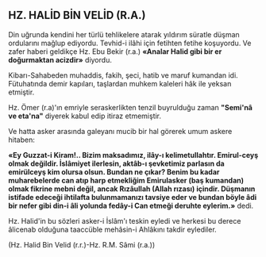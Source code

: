 ## HZ. HALİD BİN VELİD (R.A.)

Din uğrunda kendini her türlü tehlikelere atarak yıldırım süratle düşman ordularını mağ­lup ediyordu. Tevhid-i ilâhi için fetihten fetihe koşuyordu. Ve zafer haberi geldikçe Hz. Ebu Bekir (r.a.) **«Analar Halid gibi bir er doğurmak­tan acizdir»** diyordu.

Kibarı-Sahabeden muhaddis, fakih, şeci, hatib ve maruf kumandan idi. Fütuhatında demir kapıları, taşlardan muhkem kaleleri hâk ile yek­san etmiştir.

Hz. Ömer (r.a)'ın emriyle seraskerlikten tenzil buyrulduğu zaman **"Semi'nâ ve eta'na"** diyerek kabul edip itiraz etmemiştir.

Ve hatta asker arasında galeyanı mucib bir hal görerek umum askere hitaben:

**«Ey Guzzat-i Kiram!.. Bizim maksadımız, ilây-ı kelimetullahtır. Emirul-ceyş olmak değildir. İslâmiyet ilerlesin, aktâb-ı şevketimiz parlasın da emirülceyş kim olursa olsun. Bundan ne çıkar? Benim bu kadar muharebelerde can atıp harp etmekliğim Emirulasker (baş kuman­dan) olmak fikrine mebni değil, ancak Rızâullah (Allah rızası) içindir. Düşmanın istifade ede­ceği ihtilafta bulunmamanızı tavsiye eder ve bun­dan böyle âdi bir nefer gibi din-i âli yolunda fedây-i Can etmeği deruhte eylerim.»** dedi.

Hz. Halid'in bu sözleri asker-i İslâm'ı teskin eyledi ve herkesi bu derece âlicenab olduğuna taaccüble mehâsin-i Ahlâkını takdir eylediler.

(Hz. Halid Bin Velid (r.r.)-Hz. R.M. Sâmi (r.a.))
